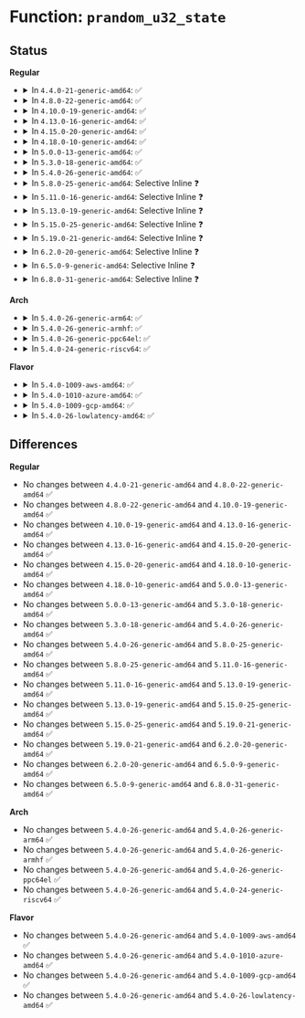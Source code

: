 # Function: <code>prandom_u32_state</code>

## Status
<b>Regular</b>
<ul>
<li>
<details>
<summary>In <code>4.4.0-21-generic-amd64</code>: ✅</summary>

```c
u32 prandom_u32_state(struct rnd_state * state)
```

```json
{
  "name": "prandom_u32_state",
  "collision_type": "Unique Global",
  "inline_type": "No",
  "funcs": [
    {
      "addr": 18446744071583008752,
      "name": "prandom_u32_state",
      "external": true,
      "loc": "lib/random32.c:59",
      "file": "lib/random32.c",
      "inline": "seen, unknown",
      "caller_inline": [],
      "caller_func": [
        "kernel/bpf/core.c:bpf_user_rnd_u32",
        "lib/random32.c:prandom_bytes_state",
        "lib/random32.c:prandom_bytes_state",
        "lib/random32.c:prandom_warmup",
        "lib/random32.c:prandom_warmup",
        "lib/random32.c:prandom_warmup",
        "lib/random32.c:prandom_warmup",
        "lib/random32.c:prandom_warmup",
        "lib/random32.c:prandom_warmup",
        "lib/random32.c:prandom_warmup",
        "lib/random32.c:prandom_warmup",
        "lib/random32.c:prandom_warmup",
        "lib/random32.c:prandom_warmup",
        "lib/random32.c:__prandom_timer"
      ]
    }
  ],
  "symbols": [
    {
      "addr": 18446744071583008752,
      "name": "prandom_u32_state",
      "section": ".text",
      "bind": "STB_GLOBAL",
      "size": 139
    }
  ]
}
```
</details>
</li>
<li>
<details>
<summary>In <code>4.8.0-22-generic-amd64</code>: ✅</summary>

```c
u32 prandom_u32_state(struct rnd_state * state)
```

```json
{
  "name": "prandom_u32_state",
  "collision_type": "Unique Global",
  "inline_type": "No",
  "funcs": [
    {
      "addr": 18446744071583299200,
      "name": "prandom_u32_state",
      "external": true,
      "loc": "lib/random32.c:59",
      "file": "lib/random32.c",
      "inline": "seen, unknown",
      "caller_inline": [],
      "caller_func": [
        "kernel/bpf/core.c:bpf_user_rnd_u32",
        "mm/slab_common.c:cache_random_seq_create",
        "lib/random32.c:__prandom_timer",
        "lib/random32.c:prandom_warmup",
        "lib/random32.c:prandom_warmup",
        "lib/random32.c:prandom_warmup",
        "lib/random32.c:prandom_warmup",
        "lib/random32.c:prandom_warmup",
        "lib/random32.c:prandom_warmup",
        "lib/random32.c:prandom_warmup",
        "lib/random32.c:prandom_warmup",
        "lib/random32.c:prandom_warmup",
        "lib/random32.c:prandom_warmup",
        "lib/random32.c:prandom_bytes_state",
        "lib/random32.c:prandom_bytes_state"
      ]
    }
  ],
  "symbols": [
    {
      "addr": 18446744071583299200,
      "name": "prandom_u32_state",
      "section": ".text",
      "bind": "STB_GLOBAL",
      "size": 127
    }
  ]
}
```
</details>
</li>
<li>
<details>
<summary>In <code>4.10.0-19-generic-amd64</code>: ✅</summary>

```c
u32 prandom_u32_state(struct rnd_state * state)
```

```json
{
  "name": "prandom_u32_state",
  "collision_type": "Unique Global",
  "inline_type": "No",
  "funcs": [
    {
      "addr": 18446744071583418240,
      "name": "prandom_u32_state",
      "external": true,
      "loc": "lib/random32.c:59",
      "file": "lib/random32.c",
      "inline": "seen, unknown",
      "caller_inline": [],
      "caller_func": [
        "kernel/bpf/core.c:bpf_user_rnd_u32",
        "mm/slab_common.c:cache_random_seq_create",
        "lib/random32.c:__prandom_timer",
        "lib/random32.c:prandom_warmup",
        "lib/random32.c:prandom_warmup",
        "lib/random32.c:prandom_warmup",
        "lib/random32.c:prandom_warmup",
        "lib/random32.c:prandom_warmup",
        "lib/random32.c:prandom_warmup",
        "lib/random32.c:prandom_warmup",
        "lib/random32.c:prandom_warmup",
        "lib/random32.c:prandom_warmup",
        "lib/random32.c:prandom_warmup",
        "lib/random32.c:prandom_bytes_state",
        "lib/random32.c:prandom_bytes_state"
      ]
    }
  ],
  "symbols": [
    {
      "addr": 18446744071583418240,
      "name": "prandom_u32_state",
      "section": ".text",
      "bind": "STB_GLOBAL",
      "size": 127
    }
  ]
}
```
</details>
</li>
<li>
<details>
<summary>In <code>4.13.0-16-generic-amd64</code>: ✅</summary>

```c
u32 prandom_u32_state(struct rnd_state * state)
```

```json
{
  "name": "prandom_u32_state",
  "collision_type": "Unique Global",
  "inline_type": "No",
  "funcs": [
    {
      "addr": 18446744071583439280,
      "name": "prandom_u32_state",
      "external": true,
      "loc": "lib/random32.c:59",
      "file": "lib/random32.c",
      "inline": "seen, unknown",
      "caller_inline": [],
      "caller_func": [
        "kernel/bpf/core.c:bpf_user_rnd_u32",
        "mm/slab_common.c:cache_random_seq_create",
        "lib/random32.c:__prandom_timer",
        "lib/random32.c:prandom_warmup",
        "lib/random32.c:prandom_warmup",
        "lib/random32.c:prandom_warmup",
        "lib/random32.c:prandom_warmup",
        "lib/random32.c:prandom_warmup",
        "lib/random32.c:prandom_warmup",
        "lib/random32.c:prandom_warmup",
        "lib/random32.c:prandom_warmup",
        "lib/random32.c:prandom_warmup",
        "lib/random32.c:prandom_warmup",
        "lib/random32.c:prandom_bytes_state",
        "lib/random32.c:prandom_bytes_state"
      ]
    }
  ],
  "symbols": [
    {
      "addr": 18446744071583439280,
      "name": "prandom_u32_state",
      "section": ".text",
      "bind": "STB_GLOBAL",
      "size": 127
    }
  ]
}
```
</details>
</li>
<li>
<details>
<summary>In <code>4.15.0-20-generic-amd64</code>: ✅</summary>

```c
u32 prandom_u32_state(struct rnd_state * state)
```

```json
{
  "name": "prandom_u32_state",
  "collision_type": "Unique Global",
  "inline_type": "No",
  "funcs": [
    {
      "addr": 18446744071583619248,
      "name": "prandom_u32_state",
      "external": true,
      "loc": "lib/random32.c:60",
      "file": "lib/random32.c",
      "inline": "seen, unknown",
      "caller_inline": [],
      "caller_func": [
        "kernel/bpf/core.c:bpf_user_rnd_u32",
        "mm/slab_common.c:cache_random_seq_create",
        "lib/random32.c:__prandom_timer",
        "lib/random32.c:prandom_warmup",
        "lib/random32.c:prandom_warmup",
        "lib/random32.c:prandom_warmup",
        "lib/random32.c:prandom_warmup",
        "lib/random32.c:prandom_warmup",
        "lib/random32.c:prandom_warmup",
        "lib/random32.c:prandom_warmup",
        "lib/random32.c:prandom_warmup",
        "lib/random32.c:prandom_warmup",
        "lib/random32.c:prandom_warmup",
        "lib/random32.c:prandom_bytes_state",
        "lib/random32.c:prandom_bytes_state"
      ]
    }
  ],
  "symbols": [
    {
      "addr": 18446744071583619248,
      "name": "prandom_u32_state",
      "section": ".text",
      "bind": "STB_GLOBAL",
      "size": 127
    }
  ]
}
```
</details>
</li>
<li>
<details>
<summary>In <code>4.18.0-10-generic-amd64</code>: ✅</summary>

```c
u32 prandom_u32_state(struct rnd_state * state)
```

```json
{
  "name": "prandom_u32_state",
  "collision_type": "Unique Global",
  "inline_type": "No",
  "funcs": [
    {
      "addr": 18446744071583835696,
      "name": "prandom_u32_state",
      "external": true,
      "loc": "lib/random32.c:60",
      "file": "lib/random32.c",
      "inline": "seen, unknown",
      "caller_inline": [],
      "caller_func": [
        "kernel/bpf/core.c:bpf_user_rnd_u32",
        "mm/slab_common.c:cache_random_seq_create",
        "lib/random32.c:__prandom_timer",
        "lib/random32.c:prandom_warmup",
        "lib/random32.c:prandom_warmup",
        "lib/random32.c:prandom_warmup",
        "lib/random32.c:prandom_warmup",
        "lib/random32.c:prandom_warmup",
        "lib/random32.c:prandom_warmup",
        "lib/random32.c:prandom_warmup",
        "lib/random32.c:prandom_warmup",
        "lib/random32.c:prandom_warmup",
        "lib/random32.c:prandom_warmup",
        "lib/random32.c:prandom_bytes_state",
        "lib/random32.c:prandom_bytes_state"
      ]
    }
  ],
  "symbols": [
    {
      "addr": 18446744071583835696,
      "name": "prandom_u32_state",
      "section": ".text",
      "bind": "STB_GLOBAL",
      "size": 122
    }
  ]
}
```
</details>
</li>
<li>
<details>
<summary>In <code>5.0.0-13-generic-amd64</code>: ✅</summary>

```c
u32 prandom_u32_state(struct rnd_state * state)
```

```json
{
  "name": "prandom_u32_state",
  "collision_type": "Unique Global",
  "inline_type": "No",
  "funcs": [
    {
      "addr": 18446744071583919328,
      "name": "prandom_u32_state",
      "external": true,
      "loc": "lib/random32.c:60",
      "file": "lib/random32.c",
      "inline": "seen, unknown",
      "caller_inline": [],
      "caller_func": [
        "kernel/bpf/core.c:bpf_user_rnd_u32",
        "mm/slab_common.c:cache_random_seq_create",
        "lib/random32.c:__prandom_timer",
        "lib/random32.c:prandom_warmup",
        "lib/random32.c:prandom_warmup",
        "lib/random32.c:prandom_warmup",
        "lib/random32.c:prandom_warmup",
        "lib/random32.c:prandom_warmup",
        "lib/random32.c:prandom_warmup",
        "lib/random32.c:prandom_warmup",
        "lib/random32.c:prandom_warmup",
        "lib/random32.c:prandom_warmup",
        "lib/random32.c:prandom_warmup",
        "lib/random32.c:prandom_bytes_state",
        "lib/random32.c:prandom_bytes_state"
      ]
    }
  ],
  "symbols": [
    {
      "addr": 18446744071583919328,
      "name": "prandom_u32_state",
      "section": ".text",
      "bind": "STB_GLOBAL",
      "size": 122
    }
  ]
}
```
</details>
</li>
<li>
<details>
<summary>In <code>5.3.0-18-generic-amd64</code>: ✅</summary>

```c
u32 prandom_u32_state(struct rnd_state * state)
```

```json
{
  "name": "prandom_u32_state",
  "collision_type": "Unique Global",
  "inline_type": "No",
  "funcs": [
    {
      "addr": 18446744071584099088,
      "name": "prandom_u32_state",
      "external": true,
      "loc": "lib/random32.c:60",
      "file": "lib/random32.c",
      "inline": "seen, unknown",
      "caller_inline": [],
      "caller_func": [
        "kernel/bpf/core.c:bpf_user_rnd_u32",
        "mm/slab_common.c:cache_random_seq_create",
        "lib/random32.c:__prandom_timer",
        "lib/random32.c:prandom_warmup",
        "lib/random32.c:prandom_warmup",
        "lib/random32.c:prandom_warmup",
        "lib/random32.c:prandom_warmup",
        "lib/random32.c:prandom_warmup",
        "lib/random32.c:prandom_warmup",
        "lib/random32.c:prandom_warmup",
        "lib/random32.c:prandom_warmup",
        "lib/random32.c:prandom_warmup",
        "lib/random32.c:prandom_warmup",
        "lib/random32.c:prandom_bytes_state",
        "lib/random32.c:prandom_bytes_state"
      ]
    }
  ],
  "symbols": [
    {
      "addr": 18446744071584099088,
      "name": "prandom_u32_state",
      "section": ".text",
      "bind": "STB_GLOBAL",
      "size": 122
    }
  ]
}
```
</details>
</li>
<li>
<details>
<summary>In <code>5.4.0-26-generic-amd64</code>: ✅</summary>

```c
u32 prandom_u32_state(struct rnd_state * state)
```

```json
{
  "name": "prandom_u32_state",
  "collision_type": "Unique Global",
  "inline_type": "No",
  "funcs": [
    {
      "addr": 18446744071584221872,
      "name": "prandom_u32_state",
      "external": true,
      "loc": "lib/random32.c:60",
      "file": "lib/random32.c",
      "inline": "seen, unknown",
      "caller_inline": [],
      "caller_func": [
        "kernel/bpf/core.c:bpf_user_rnd_u32",
        "mm/slab_common.c:cache_random_seq_create",
        "lib/random32.c:__prandom_timer",
        "lib/random32.c:prandom_warmup",
        "lib/random32.c:prandom_warmup",
        "lib/random32.c:prandom_warmup",
        "lib/random32.c:prandom_warmup",
        "lib/random32.c:prandom_warmup",
        "lib/random32.c:prandom_warmup",
        "lib/random32.c:prandom_warmup",
        "lib/random32.c:prandom_warmup",
        "lib/random32.c:prandom_warmup",
        "lib/random32.c:prandom_warmup",
        "lib/random32.c:prandom_bytes_state",
        "lib/random32.c:prandom_bytes_state"
      ]
    }
  ],
  "symbols": [
    {
      "addr": 18446744071584221872,
      "name": "prandom_u32_state",
      "section": ".text",
      "bind": "STB_GLOBAL",
      "size": 122
    }
  ]
}
```
</details>
</li>
<li>
<details>
<summary>In <code>5.8.0-25-generic-amd64</code>: Selective Inline ❓</summary>

```c
u32 prandom_u32_state(struct rnd_state * state)
```

```json
{
  "name": "prandom_u32_state",
  "collision_type": "Unique Global",
  "inline_type": "Selective",
  "funcs": [
    {
      "addr": 18446744071584628506,
      "name": "prandom_u32_state",
      "external": true,
      "loc": "lib/random32.c:60",
      "file": "lib/random32.c",
      "inline": "not declared, inlined",
      "caller_inline": [
        "lib/random32.c:prandom_bytes_state"
      ],
      "caller_func": [
        "kernel/bpf/core.c:bpf_user_rnd_u32",
        "mm/slab_common.c:cache_random_seq_create",
        "lib/random32.c:__prandom_timer",
        "lib/random32.c:prandom_warmup",
        "lib/random32.c:prandom_warmup",
        "lib/random32.c:prandom_warmup",
        "lib/random32.c:prandom_warmup",
        "lib/random32.c:prandom_warmup",
        "lib/random32.c:prandom_warmup",
        "lib/random32.c:prandom_warmup",
        "lib/random32.c:prandom_warmup",
        "lib/random32.c:prandom_warmup",
        "lib/random32.c:prandom_warmup",
        "lib/random32.c:prandom_bytes_state"
      ]
    }
  ],
  "symbols": [
    {
      "addr": 18446744071584627728,
      "name": "prandom_u32_state",
      "section": ".text",
      "bind": "STB_GLOBAL",
      "size": 119
    }
  ]
}
```
</details>
</li>
<li>
<details>
<summary>In <code>5.11.0-16-generic-amd64</code>: Selective Inline ❓</summary>

```c
u32 prandom_u32_state(struct rnd_state * state)
```

```json
{
  "name": "prandom_u32_state",
  "collision_type": "Unique Global",
  "inline_type": "Selective",
  "funcs": [
    {
      "addr": 18446744071584747818,
      "name": "prandom_u32_state",
      "external": true,
      "loc": "lib/random32.c:52",
      "file": "lib/random32.c",
      "inline": "not declared, inlined",
      "caller_inline": [
        "lib/random32.c:prandom_bytes_state"
      ],
      "caller_func": [
        "kernel/bpf/core.c:bpf_user_rnd_u32",
        "mm/slab_common.c:cache_random_seq_create",
        "lib/random32.c:prandom_seed_full_state",
        "lib/random32.c:prandom_seed_full_state",
        "lib/random32.c:prandom_seed_full_state",
        "lib/random32.c:prandom_seed_full_state",
        "lib/random32.c:prandom_seed_full_state",
        "lib/random32.c:prandom_seed_full_state",
        "lib/random32.c:prandom_seed_full_state",
        "lib/random32.c:prandom_seed_full_state",
        "lib/random32.c:prandom_seed_full_state",
        "lib/random32.c:prandom_seed_full_state",
        "lib/random32.c:prandom_bytes_state"
      ]
    }
  ],
  "symbols": [
    {
      "addr": 18446744071584746128,
      "name": "prandom_u32_state",
      "section": ".text",
      "bind": "STB_GLOBAL",
      "size": 119
    }
  ]
}
```
</details>
</li>
<li>
<details>
<summary>In <code>5.13.0-19-generic-amd64</code>: Selective Inline ❓</summary>

```c
u32 prandom_u32_state(struct rnd_state * state)
```

```json
{
  "name": "prandom_u32_state",
  "collision_type": "Unique Global",
  "inline_type": "Selective",
  "funcs": [
    {
      "addr": 18446744071584776154,
      "name": "prandom_u32_state",
      "external": true,
      "loc": "lib/random32.c:52",
      "file": "lib/random32.c",
      "inline": "not declared, inlined",
      "caller_inline": [
        "lib/random32.c:prandom_bytes_state"
      ],
      "caller_func": [
        "kernel/bpf/core.c:bpf_user_rnd_u32",
        "mm/slab_common.c:cache_random_seq_create",
        "lib/random32.c:prandom_seed_full_state",
        "lib/random32.c:prandom_seed_full_state",
        "lib/random32.c:prandom_seed_full_state",
        "lib/random32.c:prandom_seed_full_state",
        "lib/random32.c:prandom_seed_full_state",
        "lib/random32.c:prandom_seed_full_state",
        "lib/random32.c:prandom_seed_full_state",
        "lib/random32.c:prandom_seed_full_state",
        "lib/random32.c:prandom_seed_full_state",
        "lib/random32.c:prandom_seed_full_state",
        "lib/random32.c:prandom_bytes_state"
      ]
    }
  ],
  "symbols": [
    {
      "addr": 18446744071584774432,
      "name": "prandom_u32_state",
      "section": ".text",
      "bind": "STB_GLOBAL",
      "size": 121
    }
  ]
}
```
</details>
</li>
<li>
<details>
<summary>In <code>5.15.0-25-generic-amd64</code>: Selective Inline ❓</summary>

```c
u32 prandom_u32_state(struct rnd_state * state)
```

```json
{
  "name": "prandom_u32_state",
  "collision_type": "Unique Global",
  "inline_type": "Selective",
  "funcs": [
    {
      "addr": 18446744071585206170,
      "name": "prandom_u32_state",
      "external": true,
      "loc": "lib/random32.c:52",
      "file": "lib/random32.c",
      "inline": "not declared, inlined",
      "caller_inline": [
        "lib/random32.c:prandom_bytes_state"
      ],
      "caller_func": [
        "kernel/bpf/core.c:bpf_user_rnd_u32",
        "mm/slab_common.c:cache_random_seq_create",
        "lib/random32.c:prandom_seed_full_state",
        "lib/random32.c:prandom_seed_full_state",
        "lib/random32.c:prandom_seed_full_state",
        "lib/random32.c:prandom_seed_full_state",
        "lib/random32.c:prandom_seed_full_state",
        "lib/random32.c:prandom_seed_full_state",
        "lib/random32.c:prandom_seed_full_state",
        "lib/random32.c:prandom_seed_full_state",
        "lib/random32.c:prandom_seed_full_state",
        "lib/random32.c:prandom_seed_full_state",
        "lib/random32.c:prandom_bytes_state"
      ]
    }
  ],
  "symbols": [
    {
      "addr": 18446744071585204320,
      "name": "prandom_u32_state",
      "section": ".text",
      "bind": "STB_GLOBAL",
      "size": 121
    }
  ]
}
```
</details>
</li>
<li>
<details>
<summary>In <code>5.19.0-21-generic-amd64</code>: Selective Inline ❓</summary>

```c
u32 prandom_u32_state(struct rnd_state * state)
```

```json
{
  "name": "prandom_u32_state",
  "collision_type": "Unique Global",
  "inline_type": "Selective",
  "funcs": [
    {
      "addr": 18446744071586041690,
      "name": "prandom_u32_state",
      "external": true,
      "loc": "lib/random32.c:52",
      "file": "lib/random32.c",
      "inline": "not declared, inlined",
      "caller_inline": [
        "lib/random32.c:prandom_bytes_state"
      ],
      "caller_func": [
        "kernel/bpf/core.c:bpf_user_rnd_u32",
        "mm/slab_common.c:cache_random_seq_create",
        "lib/random32.c:prandom_seed_full_state",
        "lib/random32.c:prandom_seed_full_state",
        "lib/random32.c:prandom_seed_full_state",
        "lib/random32.c:prandom_seed_full_state",
        "lib/random32.c:prandom_seed_full_state",
        "lib/random32.c:prandom_seed_full_state",
        "lib/random32.c:prandom_seed_full_state",
        "lib/random32.c:prandom_seed_full_state",
        "lib/random32.c:prandom_seed_full_state",
        "lib/random32.c:prandom_seed_full_state",
        "lib/random32.c:prandom_bytes_state"
      ]
    }
  ],
  "symbols": [
    {
      "addr": 18446744071586041168,
      "name": "prandom_u32_state",
      "section": ".text",
      "bind": "STB_GLOBAL",
      "size": 136
    }
  ]
}
```
</details>
</li>
<li>
<details>
<summary>In <code>6.2.0-20-generic-amd64</code>: Selective Inline ❓</summary>

```c
u32 prandom_u32_state(struct rnd_state * state)
```

```json
{
  "name": "prandom_u32_state",
  "collision_type": "Unique Global",
  "inline_type": "Selective",
  "funcs": [
    {
      "addr": 18446744071587024273,
      "name": "prandom_u32_state",
      "external": true,
      "loc": "lib/random32.c:52",
      "file": "lib/random32.c",
      "inline": "not declared, inlined",
      "caller_inline": [
        "lib/random32.c:prandom_bytes_state"
      ],
      "caller_func": [
        "kernel/bpf/core.c:bpf_user_rnd_u32",
        "mm/slab_common.c:cache_random_seq_create",
        "lib/random32.c:prandom_seed_full_state",
        "lib/random32.c:prandom_seed_full_state",
        "lib/random32.c:prandom_seed_full_state",
        "lib/random32.c:prandom_seed_full_state",
        "lib/random32.c:prandom_seed_full_state",
        "lib/random32.c:prandom_seed_full_state",
        "lib/random32.c:prandom_seed_full_state",
        "lib/random32.c:prandom_seed_full_state",
        "lib/random32.c:prandom_seed_full_state",
        "lib/random32.c:prandom_seed_full_state",
        "lib/random32.c:prandom_bytes_state"
      ]
    }
  ],
  "symbols": [
    {
      "addr": 18446744071587023712,
      "name": "prandom_u32_state",
      "section": ".text",
      "bind": "STB_GLOBAL",
      "size": 136
    }
  ]
}
```
</details>
</li>
<li>
<details>
<summary>In <code>6.5.0-9-generic-amd64</code>: Selective Inline ❓</summary>

```c
u32 prandom_u32_state(struct rnd_state * state)
```

```json
{
  "name": "prandom_u32_state",
  "collision_type": "Unique Global",
  "inline_type": "Selective",
  "funcs": [
    {
      "addr": 18446744071587279265,
      "name": "prandom_u32_state",
      "external": true,
      "loc": "lib/random32.c:52",
      "file": "lib/random32.c",
      "inline": "not declared, inlined",
      "caller_inline": [
        "lib/random32.c:prandom_bytes_state"
      ],
      "caller_func": [
        "kernel/bpf/core.c:bpf_user_rnd_u32",
        "lib/random32.c:prandom_seed_full_state",
        "lib/random32.c:prandom_seed_full_state",
        "lib/random32.c:prandom_seed_full_state",
        "lib/random32.c:prandom_seed_full_state",
        "lib/random32.c:prandom_seed_full_state",
        "lib/random32.c:prandom_seed_full_state",
        "lib/random32.c:prandom_seed_full_state",
        "lib/random32.c:prandom_seed_full_state",
        "lib/random32.c:prandom_seed_full_state",
        "lib/random32.c:prandom_seed_full_state",
        "lib/random32.c:prandom_bytes_state"
      ]
    }
  ],
  "symbols": [
    {
      "addr": 18446744071587278704,
      "name": "prandom_u32_state",
      "section": ".text",
      "bind": "STB_GLOBAL",
      "size": 136
    }
  ]
}
```
</details>
</li>
<li>
<details>
<summary>In <code>6.8.0-31-generic-amd64</code>: Selective Inline ❓</summary>

```c
u32 prandom_u32_state(struct rnd_state * state)
```

```json
{
  "name": "prandom_u32_state",
  "collision_type": "Unique Global",
  "inline_type": "Selective",
  "funcs": [
    {
      "addr": 18446744071587568001,
      "name": "prandom_u32_state",
      "external": true,
      "loc": "lib/random32.c:52",
      "file": "lib/random32.c",
      "inline": "not declared, inlined",
      "caller_inline": [
        "lib/random32.c:prandom_bytes_state"
      ],
      "caller_func": [
        "kernel/bpf/core.c:bpf_user_rnd_u32",
        "lib/random32.c:prandom_seed_full_state",
        "lib/random32.c:prandom_seed_full_state",
        "lib/random32.c:prandom_seed_full_state",
        "lib/random32.c:prandom_seed_full_state",
        "lib/random32.c:prandom_seed_full_state",
        "lib/random32.c:prandom_seed_full_state",
        "lib/random32.c:prandom_seed_full_state",
        "lib/random32.c:prandom_seed_full_state",
        "lib/random32.c:prandom_seed_full_state",
        "lib/random32.c:prandom_seed_full_state",
        "lib/random32.c:prandom_bytes_state"
      ]
    }
  ],
  "symbols": [
    {
      "addr": 18446744071587567440,
      "name": "prandom_u32_state",
      "section": ".text",
      "bind": "STB_GLOBAL",
      "size": 136
    }
  ]
}
```
</details>
</li>
</ul>
<b>Arch</b>
<ul>
<li>
<details>
<summary>In <code>5.4.0-26-generic-arm64</code>: ✅</summary>

```c
u32 prandom_u32_state(struct rnd_state * state)
```

```json
{
  "name": "prandom_u32_state",
  "collision_type": "Unique Global",
  "inline_type": "No",
  "funcs": [
    {
      "addr": 18446603336496095248,
      "name": "prandom_u32_state",
      "external": true,
      "loc": "lib/random32.c:60",
      "file": "lib/random32.c",
      "inline": "seen, unknown",
      "caller_inline": [],
      "caller_func": [
        "kernel/bpf/core.c:bpf_user_rnd_u32",
        "mm/slab_common.c:cache_random_seq_create",
        "lib/random32.c:prandom_warmup",
        "lib/random32.c:prandom_warmup",
        "lib/random32.c:prandom_warmup",
        "lib/random32.c:prandom_warmup",
        "lib/random32.c:prandom_warmup",
        "lib/random32.c:prandom_warmup",
        "lib/random32.c:prandom_warmup",
        "lib/random32.c:prandom_warmup",
        "lib/random32.c:prandom_warmup",
        "lib/random32.c:prandom_warmup",
        "lib/random32.c:prandom_bytes_state",
        "lib/random32.c:prandom_bytes_state",
        "lib/random32.c:prandom_u32"
      ]
    }
  ],
  "symbols": [
    {
      "addr": 18446603336496095248,
      "name": "prandom_u32_state",
      "section": ".text",
      "bind": "STB_GLOBAL",
      "size": 100
    }
  ]
}
```
</details>
</li>
<li>
<details>
<summary>In <code>5.4.0-26-generic-armhf</code>: ✅</summary>

```c
u32 prandom_u32_state(struct rnd_state * state)
```

```json
{
  "name": "prandom_u32_state",
  "collision_type": "Unique Global",
  "inline_type": "No",
  "funcs": [
    {
      "addr": 3229422316,
      "name": "prandom_u32_state",
      "external": true,
      "loc": "lib/random32.c:60",
      "file": "lib/random32.c",
      "inline": "seen, unknown",
      "caller_inline": [],
      "caller_func": [
        "kernel/bpf/core.c:bpf_user_rnd_u32",
        "mm/slab_common.c:cache_random_seq_create",
        "lib/random32.c:__prandom_timer",
        "lib/random32.c:prandom_warmup",
        "lib/random32.c:prandom_warmup",
        "lib/random32.c:prandom_warmup",
        "lib/random32.c:prandom_warmup",
        "lib/random32.c:prandom_warmup",
        "lib/random32.c:prandom_warmup",
        "lib/random32.c:prandom_warmup",
        "lib/random32.c:prandom_warmup",
        "lib/random32.c:prandom_warmup",
        "lib/random32.c:prandom_warmup",
        "lib/random32.c:prandom_bytes_state",
        "lib/random32.c:prandom_bytes_state"
      ]
    }
  ],
  "symbols": [
    {
      "addr": 3229422316,
      "name": "prandom_u32_state",
      "section": ".text",
      "bind": "STB_GLOBAL",
      "size": 140
    }
  ]
}
```
</details>
</li>
<li>
<details>
<summary>In <code>5.4.0-26-generic-ppc64el</code>: ✅</summary>

```c
u32 prandom_u32_state(struct rnd_state * state)
```

```json
{
  "name": "prandom_u32_state",
  "collision_type": "Unique Global",
  "inline_type": "No",
  "funcs": [
    {
      "addr": 13835058055290338880,
      "name": "prandom_u32_state",
      "external": true,
      "loc": "lib/random32.c:60",
      "file": "lib/random32.c",
      "inline": "seen, unknown",
      "caller_inline": [],
      "caller_func": [
        "kernel/bpf/core.c:bpf_user_rnd_u32",
        "mm/slab_common.c:cache_random_seq_create",
        "lib/random32.c:__prandom_timer",
        "lib/random32.c:prandom_warmup",
        "lib/random32.c:prandom_warmup",
        "lib/random32.c:prandom_warmup",
        "lib/random32.c:prandom_warmup",
        "lib/random32.c:prandom_warmup",
        "lib/random32.c:prandom_warmup",
        "lib/random32.c:prandom_warmup",
        "lib/random32.c:prandom_warmup",
        "lib/random32.c:prandom_warmup",
        "lib/random32.c:prandom_warmup",
        "lib/random32.c:prandom_bytes_state",
        "lib/random32.c:prandom_bytes_state"
      ]
    }
  ],
  "symbols": [
    {
      "addr": 13835058055290338880,
      "name": "prandom_u32_state",
      "section": ".text",
      "bind": "STB_GLOBAL",
      "size": 124
    }
  ]
}
```
</details>
</li>
<li>
<details>
<summary>In <code>5.4.0-24-generic-riscv64</code>: ✅</summary>

```c
u32 prandom_u32_state(struct rnd_state * state)
```

```json
{
  "name": "prandom_u32_state",
  "collision_type": "Unique Global",
  "inline_type": "No",
  "funcs": [
    {
      "addr": 18446743936275163818,
      "name": "prandom_u32_state",
      "external": true,
      "loc": "lib/random32.c:60",
      "file": "lib/random32.c",
      "inline": "seen, unknown",
      "caller_inline": [],
      "caller_func": [
        "kernel/bpf/core.c:bpf_user_rnd_u32",
        "mm/slab_common.c:cache_random_seq_create",
        "lib/random32.c:prandom_warmup",
        "lib/random32.c:prandom_warmup",
        "lib/random32.c:prandom_warmup",
        "lib/random32.c:prandom_warmup",
        "lib/random32.c:prandom_warmup",
        "lib/random32.c:prandom_warmup",
        "lib/random32.c:prandom_warmup",
        "lib/random32.c:prandom_warmup",
        "lib/random32.c:prandom_warmup",
        "lib/random32.c:prandom_warmup",
        "lib/random32.c:prandom_bytes_state",
        "lib/random32.c:prandom_bytes_state",
        "lib/random32.c:prandom_u32"
      ]
    }
  ],
  "symbols": [
    {
      "addr": 18446743936275163818,
      "name": "prandom_u32_state",
      "section": ".text",
      "bind": "STB_GLOBAL",
      "size": 140
    }
  ]
}
```
</details>
</li>
</ul>
<b>Flavor</b>
<ul>
<li>
<details>
<summary>In <code>5.4.0-1009-aws-amd64</code>: ✅</summary>

```c
u32 prandom_u32_state(struct rnd_state * state)
```

```json
{
  "name": "prandom_u32_state",
  "collision_type": "Unique Global",
  "inline_type": "No",
  "funcs": [
    {
      "addr": 18446744071584190608,
      "name": "prandom_u32_state",
      "external": true,
      "loc": "lib/random32.c:60",
      "file": "lib/random32.c",
      "inline": "seen, unknown",
      "caller_inline": [],
      "caller_func": [
        "kernel/bpf/core.c:bpf_user_rnd_u32",
        "mm/slab_common.c:cache_random_seq_create",
        "lib/random32.c:__prandom_timer",
        "lib/random32.c:prandom_warmup",
        "lib/random32.c:prandom_warmup",
        "lib/random32.c:prandom_warmup",
        "lib/random32.c:prandom_warmup",
        "lib/random32.c:prandom_warmup",
        "lib/random32.c:prandom_warmup",
        "lib/random32.c:prandom_warmup",
        "lib/random32.c:prandom_warmup",
        "lib/random32.c:prandom_warmup",
        "lib/random32.c:prandom_warmup",
        "lib/random32.c:prandom_bytes_state",
        "lib/random32.c:prandom_bytes_state"
      ]
    }
  ],
  "symbols": [
    {
      "addr": 18446744071584190608,
      "name": "prandom_u32_state",
      "section": ".text",
      "bind": "STB_GLOBAL",
      "size": 122
    }
  ]
}
```
</details>
</li>
<li>
<details>
<summary>In <code>5.4.0-1010-azure-amd64</code>: ✅</summary>

```c
u32 prandom_u32_state(struct rnd_state * state)
```

```json
{
  "name": "prandom_u32_state",
  "collision_type": "Unique Global",
  "inline_type": "No",
  "funcs": [
    {
      "addr": 18446744071584125840,
      "name": "prandom_u32_state",
      "external": true,
      "loc": "lib/random32.c:60",
      "file": "lib/random32.c",
      "inline": "seen, unknown",
      "caller_inline": [],
      "caller_func": [
        "kernel/bpf/core.c:bpf_user_rnd_u32",
        "mm/slab_common.c:cache_random_seq_create",
        "lib/random32.c:__prandom_timer",
        "lib/random32.c:prandom_warmup",
        "lib/random32.c:prandom_warmup",
        "lib/random32.c:prandom_warmup",
        "lib/random32.c:prandom_warmup",
        "lib/random32.c:prandom_warmup",
        "lib/random32.c:prandom_warmup",
        "lib/random32.c:prandom_warmup",
        "lib/random32.c:prandom_warmup",
        "lib/random32.c:prandom_warmup",
        "lib/random32.c:prandom_warmup",
        "lib/random32.c:prandom_bytes_state",
        "lib/random32.c:prandom_bytes_state"
      ]
    }
  ],
  "symbols": [
    {
      "addr": 18446744071584125840,
      "name": "prandom_u32_state",
      "section": ".text",
      "bind": "STB_GLOBAL",
      "size": 122
    }
  ]
}
```
</details>
</li>
<li>
<details>
<summary>In <code>5.4.0-1009-gcp-amd64</code>: ✅</summary>

```c
u32 prandom_u32_state(struct rnd_state * state)
```

```json
{
  "name": "prandom_u32_state",
  "collision_type": "Unique Global",
  "inline_type": "No",
  "funcs": [
    {
      "addr": 18446744071584174368,
      "name": "prandom_u32_state",
      "external": true,
      "loc": "lib/random32.c:60",
      "file": "lib/random32.c",
      "inline": "seen, unknown",
      "caller_inline": [],
      "caller_func": [
        "kernel/bpf/core.c:bpf_user_rnd_u32",
        "mm/slab_common.c:cache_random_seq_create",
        "lib/random32.c:__prandom_timer",
        "lib/random32.c:prandom_warmup",
        "lib/random32.c:prandom_warmup",
        "lib/random32.c:prandom_warmup",
        "lib/random32.c:prandom_warmup",
        "lib/random32.c:prandom_warmup",
        "lib/random32.c:prandom_warmup",
        "lib/random32.c:prandom_warmup",
        "lib/random32.c:prandom_warmup",
        "lib/random32.c:prandom_warmup",
        "lib/random32.c:prandom_warmup",
        "lib/random32.c:prandom_bytes_state",
        "lib/random32.c:prandom_bytes_state"
      ]
    }
  ],
  "symbols": [
    {
      "addr": 18446744071584174368,
      "name": "prandom_u32_state",
      "section": ".text",
      "bind": "STB_GLOBAL",
      "size": 122
    }
  ]
}
```
</details>
</li>
<li>
<details>
<summary>In <code>5.4.0-26-lowlatency-amd64</code>: ✅</summary>

```c
u32 prandom_u32_state(struct rnd_state * state)
```

```json
{
  "name": "prandom_u32_state",
  "collision_type": "Unique Global",
  "inline_type": "No",
  "funcs": [
    {
      "addr": 18446744071584278672,
      "name": "prandom_u32_state",
      "external": true,
      "loc": "lib/random32.c:60",
      "file": "lib/random32.c",
      "inline": "seen, unknown",
      "caller_inline": [],
      "caller_func": [
        "kernel/bpf/core.c:bpf_user_rnd_u32",
        "mm/slab_common.c:cache_random_seq_create",
        "lib/random32.c:prandom_warmup",
        "lib/random32.c:prandom_warmup",
        "lib/random32.c:prandom_warmup",
        "lib/random32.c:prandom_warmup",
        "lib/random32.c:prandom_warmup",
        "lib/random32.c:prandom_warmup",
        "lib/random32.c:prandom_warmup",
        "lib/random32.c:prandom_warmup",
        "lib/random32.c:prandom_warmup",
        "lib/random32.c:prandom_warmup",
        "lib/random32.c:prandom_bytes_state",
        "lib/random32.c:prandom_bytes_state",
        "lib/random32.c:prandom_u32"
      ]
    }
  ],
  "symbols": [
    {
      "addr": 18446744071584278672,
      "name": "prandom_u32_state",
      "section": ".text",
      "bind": "STB_GLOBAL",
      "size": 122
    }
  ]
}
```
</details>
</li>
</ul>

## Differences
<b>Regular</b>
<ul>
<li>
No changes between <code>4.4.0-21-generic-amd64</code> and <code>4.8.0-22-generic-amd64</code> ✅
</li>
<li>
No changes between <code>4.8.0-22-generic-amd64</code> and <code>4.10.0-19-generic-amd64</code> ✅
</li>
<li>
No changes between <code>4.10.0-19-generic-amd64</code> and <code>4.13.0-16-generic-amd64</code> ✅
</li>
<li>
No changes between <code>4.13.0-16-generic-amd64</code> and <code>4.15.0-20-generic-amd64</code> ✅
</li>
<li>
No changes between <code>4.15.0-20-generic-amd64</code> and <code>4.18.0-10-generic-amd64</code> ✅
</li>
<li>
No changes between <code>4.18.0-10-generic-amd64</code> and <code>5.0.0-13-generic-amd64</code> ✅
</li>
<li>
No changes between <code>5.0.0-13-generic-amd64</code> and <code>5.3.0-18-generic-amd64</code> ✅
</li>
<li>
No changes between <code>5.3.0-18-generic-amd64</code> and <code>5.4.0-26-generic-amd64</code> ✅
</li>
<li>
No changes between <code>5.4.0-26-generic-amd64</code> and <code>5.8.0-25-generic-amd64</code> ✅
</li>
<li>
No changes between <code>5.8.0-25-generic-amd64</code> and <code>5.11.0-16-generic-amd64</code> ✅
</li>
<li>
No changes between <code>5.11.0-16-generic-amd64</code> and <code>5.13.0-19-generic-amd64</code> ✅
</li>
<li>
No changes between <code>5.13.0-19-generic-amd64</code> and <code>5.15.0-25-generic-amd64</code> ✅
</li>
<li>
No changes between <code>5.15.0-25-generic-amd64</code> and <code>5.19.0-21-generic-amd64</code> ✅
</li>
<li>
No changes between <code>5.19.0-21-generic-amd64</code> and <code>6.2.0-20-generic-amd64</code> ✅
</li>
<li>
No changes between <code>6.2.0-20-generic-amd64</code> and <code>6.5.0-9-generic-amd64</code> ✅
</li>
<li>
No changes between <code>6.5.0-9-generic-amd64</code> and <code>6.8.0-31-generic-amd64</code> ✅
</li>
</ul>
<b>Arch</b>
<ul>
<li>
No changes between <code>5.4.0-26-generic-amd64</code> and <code>5.4.0-26-generic-arm64</code> ✅
</li>
<li>
No changes between <code>5.4.0-26-generic-amd64</code> and <code>5.4.0-26-generic-armhf</code> ✅
</li>
<li>
No changes between <code>5.4.0-26-generic-amd64</code> and <code>5.4.0-26-generic-ppc64el</code> ✅
</li>
<li>
No changes between <code>5.4.0-26-generic-amd64</code> and <code>5.4.0-24-generic-riscv64</code> ✅
</li>
</ul>
<b>Flavor</b>
<ul>
<li>
No changes between <code>5.4.0-26-generic-amd64</code> and <code>5.4.0-1009-aws-amd64</code> ✅
</li>
<li>
No changes between <code>5.4.0-26-generic-amd64</code> and <code>5.4.0-1010-azure-amd64</code> ✅
</li>
<li>
No changes between <code>5.4.0-26-generic-amd64</code> and <code>5.4.0-1009-gcp-amd64</code> ✅
</li>
<li>
No changes between <code>5.4.0-26-generic-amd64</code> and <code>5.4.0-26-lowlatency-amd64</code> ✅
</li>
</ul>
